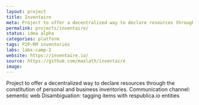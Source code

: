 ```yaml
---
layout: project
title: Inventaire
meta: Project to offer a decentralized way to declare resources through the constitution of personal and business inventories.
permalink: projects/inventaire/
status: idea alpha
categories: platform
tags: P2P-RM inventories
labs: labs-camp-2
website: https://inventaire.io/
source: https://github.com/maxlath/inventaire
image:
---
```




Project to offer a decentralized way to declare resources through the constitution of personal and business inventories. Communication channel: sementic web Disambiguation: tagging items with respublica.io entities


